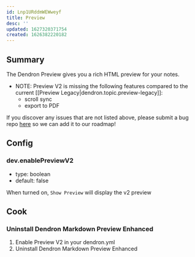 ```yaml
---
id: Lnp1URddmWEWweyf
title: Preview
desc: ''
updated: 1627320371754
created: 1626382220182
---
```


## Summary

The Dendron Preview gives you a rich HTML preview for your notes. 

- NOTE: Preview V2 is missing the following features compared to the current [[Preview Legacy|dendron.topic.preview-legacy]]:
  - scroll sync
  - export to PDF

If you discover any issues that are not listed above, please submit a bug repo [here](https://github.com/dendronhq/dendron/issues/new?assignees=&labels=&template=bug_report.md&title=) so we can add it to our roadmap!

## Config

### dev.enablePreviewV2
- type: boolean
- default: false

When turned on, `Show Preview` will display the v2 preview 

## Cook

### Uninstall Dendron Markdown Preview Enhanced
1. Enable Preview V2 in your dendron.yml 
2. Uninstall Dendron Markdown Preview Enhanced
